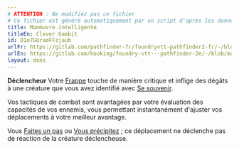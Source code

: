 ```yaml
---
# ATTENTION : Ne modifiez pas ce fichier
# Ce fichier est généré automatiquement par un script d'après les données du module Foundry VTT officiel et de sa traduction
title: Manœuvre intelligente
titleEn: Clever Gambit
id: D1o7GUraoFFzjaub
urlFr: https://gitlab.com/pathfinder-fr/foundryvtt-pathfinder2-fr/-/blob/master/data/feats/D1o7GUraoFFzjaub.htm
urlEn: https://gitlab.com/hooking/foundry-vtt---pathfinder-2e/-/blob/master/packs/data/feats.db/clever-gambit.json
layout: dons
---
```

**Déclencheur** Votre [Frappe](../actions/frapper.md) touche de manière critique et inflige des dégâts à une créature que vous avez identifié avec [Se souvenir](../actions/se-souvenir-connaissance.md).

Vos tactiques de combat sont avantagées par votre évaluation des capacités de vos ennemis, vous permettant instantanément d'ajuster vos déplacements à votre meilleur avantage.

Vous [Faites un pas](../actions/faire-un-pas.md) ou [Vous précipitez](../actions/marcher-rapidement.md) ; ce déplacement ne déclenche pas de réaction de la créature déclencheuse.

